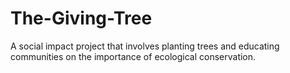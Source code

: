 # The-Giving-Tree
A social impact project that involves planting trees and educating communities on the importance of ecological conservation.
